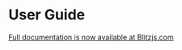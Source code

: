 # User Guide

[Full documentation is now available at Blitzjs.com](https://blitzjs.com/docs/getting-started)
